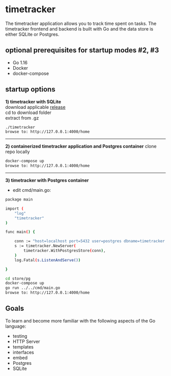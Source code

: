 # timetracker
The timetracker application allows you to track time spent on tasks.  The timetracker frontend and backend is built with Go and the data store is either SQLite or Postgres.  

## optional prerequisites for startup modes #2, #3
* Go 1.16
* Docker
* docker-compose 

## startup options

**1) timetracker with SQLite**
<br>download applicable <a href="https://github.com/mbarley333/timetracker/releases/tag/v0.1.0">release</a><br>
cd to download folder<br>
extract from .gz
```bash
./timetracker
browse to: http://127.0.0.1:4000/home
```
-----

**2) containerized timetracker application and Postgres container**
clone repo locally
```bash
docker-compose up
browse to: http://127.0.0.1:4000/home
```

-----

**3) timetracker with Postgres container**
* edit cmd/main.go:

```bash
package main

import (
	"log"
	"timetracker"
)

func main() {

	conn := "host=localhost port=5432 user=postgres dbname=timetracker sslmode=disable"
	s := timetracker.NewServer(
		timetracker.WithPostgresStore(conn),
	)
	log.Fatal(s.ListenAndServe())

}
```


```bash
cd store/pg
docker-compose up
go run ../../cmd/main.go
browse to: http://127.0.0.1:4000/home
```




## Goals
To learn and become more familiar with the following aspects of the Go language:
* testing
* HTTP Server
* templates
* interfaces
* embed
* Postgres
* SQLite


